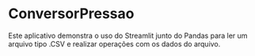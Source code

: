 # ConversorPressao

Este aplicativo demonstra o uso do Streamlit junto do Pandas para ler um arquivo tipo .CSV e realizar operações com os dados do arquivo.
